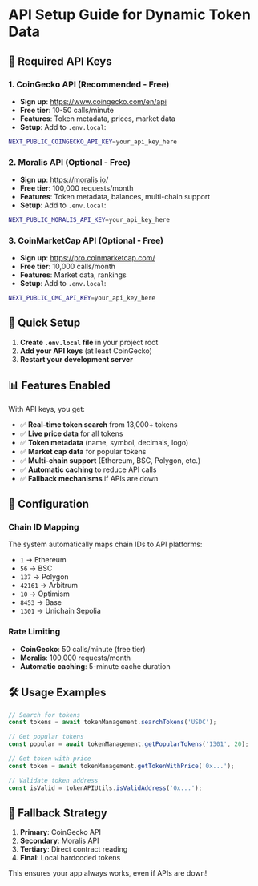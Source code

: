 # API Setup Guide for Dynamic Token Data

## 🔑 Required API Keys

### 1. CoinGecko API (Recommended - Free)
- **Sign up**: https://www.coingecko.com/en/api
- **Free tier**: 10-50 calls/minute
- **Features**: Token metadata, prices, market data
- **Setup**: Add to `.env.local`:
```bash
NEXT_PUBLIC_COINGECKO_API_KEY=your_api_key_here
```

### 2. Moralis API (Optional - Free)
- **Sign up**: https://moralis.io/
- **Free tier**: 100,000 requests/month
- **Features**: Token metadata, balances, multi-chain support
- **Setup**: Add to `.env.local`:
```bash
NEXT_PUBLIC_MORALIS_API_KEY=your_api_key_here
```

### 3. CoinMarketCap API (Optional - Free)
- **Sign up**: https://pro.coinmarketcap.com/
- **Free tier**: 10,000 calls/month
- **Features**: Market data, rankings
- **Setup**: Add to `.env.local`:
```bash
NEXT_PUBLIC_CMC_API_KEY=your_api_key_here
```

## 🚀 Quick Setup

1. **Create `.env.local` file** in your project root
2. **Add your API keys** (at least CoinGecko)
3. **Restart your development server**

## 📊 Features Enabled

With API keys, you get:
- ✅ **Real-time token search** from 13,000+ tokens
- ✅ **Live price data** for all tokens
- ✅ **Token metadata** (name, symbol, decimals, logo)
- ✅ **Market cap data** for popular tokens
- ✅ **Multi-chain support** (Ethereum, BSC, Polygon, etc.)
- ✅ **Automatic caching** to reduce API calls
- ✅ **Fallback mechanisms** if APIs are down

## 🔧 Configuration

### Chain ID Mapping
The system automatically maps chain IDs to API platforms:
- `1` → Ethereum
- `56` → BSC
- `137` → Polygon
- `42161` → Arbitrum
- `10` → Optimism
- `8453` → Base
- `1301` → Unichain Sepolia

### Rate Limiting
- **CoinGecko**: 50 calls/minute (free tier)
- **Moralis**: 100,000 requests/month
- **Automatic caching**: 5-minute cache duration

## 🛠️ Usage Examples

```typescript
// Search for tokens
const tokens = await tokenManagement.searchTokens('USDC');

// Get popular tokens
const popular = await tokenManagement.getPopularTokens('1301', 20);

// Get token with price
const token = await tokenManagement.getTokenWithPrice('0x...');

// Validate token address
const isValid = tokenAPIUtils.isValidAddress('0x...');
```

## 🔄 Fallback Strategy

1. **Primary**: CoinGecko API
2. **Secondary**: Moralis API
3. **Tertiary**: Direct contract reading
4. **Final**: Local hardcoded tokens

This ensures your app always works, even if APIs are down!
